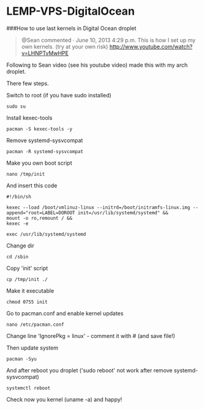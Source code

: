 LEMP-VPS-DigitalOcean
=====================
###How to use last kernels in Digital Ocean droplet 

>@Sean commented  ·  June 10, 2013 4:29 p.m.
>This is how I set up my own kernels. (try at your own risk) http://www.youtube.com/watch?v=LHNPTvMwHPE

Following to Sean video (see his youtube video) made this with my arch droplet.

There few steps.

Switch to root (if you have sudo installed)

    sudo su

Install kexec-tools

    pacman -S kexec-tools -y

Remove systemd-sysvcompat

    pacman -R systemd-sysvcompat

Make you own boot script

    nano /tmp/init

And insert this code

    #!/bin/sh
		
    kexec --load /boot/vmlinuz-linux --initrd=/boot/initramfs-linux.img --append="root=LABEL=DOROOT init=/usr/lib/systemd/systemd" &&
    mount -o ro,remount / &&
    kexec -e

    exec /usr/lib/systemd/systemd

Change dir

    cd /sbin

Copy 'init' script

    cp /tmp/init ./

Make it executable

    chmod 0755 init

Go to pacman.conf and enable kernel updates

    nano /etc/pacman.conf

Change line 'IgnorePkg   =  linux'  - comment it  with #  (and save file!)

Then update system

    pacman -Syu

And after reboot you droplet ('sudo reboot' not work after remove systemd-sysvcompat)

    systemctl reboot

Check now you kernel  (uname -a) and happy!
